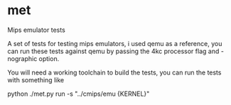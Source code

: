 met
===

Mips emulator tests

A set of tests for testing mips emulators, i used qemu as a reference, you can run these tests against
qemu by passing the 4kc processor flag and -nographic option.

You will need a working toolchain to build the tests, you can run the tests with something like

python ./met.py run -s "../cmips/emu {KERNEL}"
